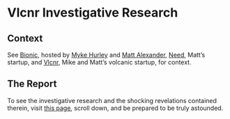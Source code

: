 Vlcnr Investigative Research
============================

Context
-------

See [Bionic][], hosted by [Myke Hurley][imyke] and [Matt Alexander][mattalexand], [Need][], Matt’s startup, and [Vlcnr][], Mike and Matt’s volcanic startup, for context.

The Report
----------

To see the investigative research and the shocking revelations contained therein, visit [this page][real team], scroll down, and be prepared to be truly astounded.

[Bionic]: https://tearawaytrousers.com/
[imyke]: https://twitter.com/imyke
[mattalexand]: https://twitter.com/mattalexand
[Need]: http://needlifestyle.com/
[Vlcnr]: http://vlcnr.com/
[real team]: http://acusti.ca/Vlcnr-Investigative-Research/need-team/
